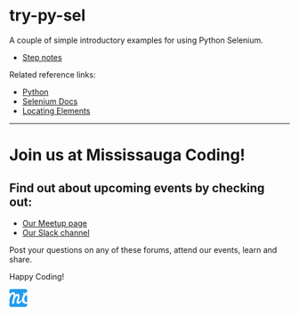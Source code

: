 # try-py-sel
A couple of simple introductory examples for using Python Selenium.

- [Step notes](https://bit.ly/2IUXIms)


Related reference links:

- [Python](https://python.org)
- [Selenium Docs](https://selenium-python.readthedocs.io/api.html)
- [Locating Elements](https://selenium-python.readthedocs.io/locating-elements.html?highlight=find_element#locating-elements)











-----

Join us at Mississauga Coding! 
=================================

Find out about upcoming events by checking out: 
----------------------------------------------

- [Our Meetup page](http://www.meetup.com/Mississauga-Coding/) 
- [Our Slack channel](https://bit.ly/2uEnt2C)

Post your questions on any of these forums, attend our events, learn and share.

Happy Coding!


![Mississauga Coding](https://github.com/MississaugaCoding/mississaugacoding.github.io/blob/master/favicon-32x32.png "Mississauga Coding")




